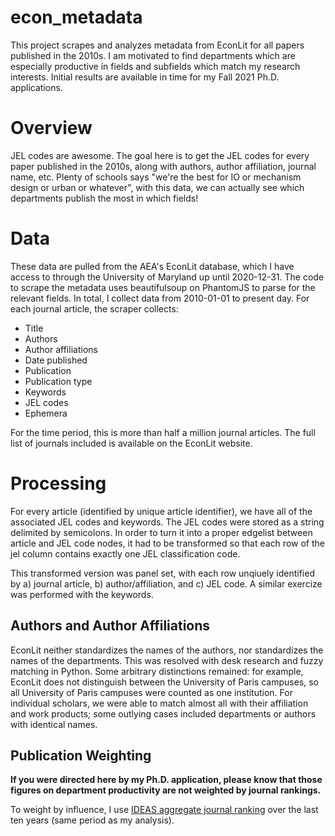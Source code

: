 # econ_metadata
This project scrapes and analyzes metadata from EconLit for all papers published in the 2010s. I am motivated to find departments which are especially productive in fields and subfields which match my research interests. Initial results are available in time for my Fall 2021 Ph.D. applications.

# Overview

JEL codes are awesome. The goal here is to get the JEL codes for every paper published in the 2010s, along with authors, author affiliation, journal name, etc. Plenty of schools says "we're the best for IO or mechanism design or urban or whatever", with this data, we can actually see which departments publish the most in which fields!

# Data

These data are pulled from the AEA's EconLit database, which I have access to through the University of Maryland up until 2020-12-31. The code to scrape the metadata uses beautifulsoup on PhantomJS to parse for the relevant fields. In total, I collect data from 2010-01-01 to present day. For each journal article, the scraper collects:

* Title
* Authors
* Author affiliations
* Date published
* Publication
* Publication type
* Keywords
* JEL codes
* Ephemera

For the time period, this is more than half a million journal articles. The full list of journals included is available on the EconLit website.

# Processing

For every article (identified by unique article identifier), we have all of the associated JEL codes and keywords. The JEL codes were stored as a string delimited by semicolons. In order to turn it into a proper edgelist between article and JEL code nodes, it had to be transformed so that each row of the jel column contains exactly one JEL classification code.

This transformed version was panel set, with each row unqiuely identified by a) journal article, b) author/affiliation, and c) JEL code. A similar exercize was performed with the keywords.

## Authors and Author Affiliations

EconLit neither standardizes the names of the authors, nor standardizes the names of the departments. This was resolved with desk research and fuzzy matching in Python. Some arbitrary distinctions remained: for example, EconLit does not distinguish between the University of Paris campuses, so all University of Paris campuses were counted as one institution. For individual scholars, we were able to match almost all with their affiliation and work products; some outlying cases included departments or authors with identical names. 

## Publication Weighting

**If you were directed here by my Ph.D. application, please know that those figures on department productivity are not weighted by journal rankings.**

To weight by influence, I use [IDEAS aggregate journal ranking](https://ideas.repec.org/top/top.journals.all10.html) over the last ten years (same period as my analysis).



